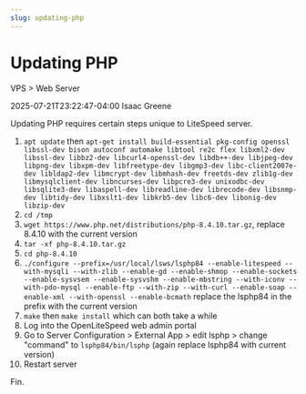 ```yaml
---
slug: updating-php
---
```

# Updating PHP
VPS > Web Server

2025-07-21T23:22:47-04:00
Isaac Greene

Updating PHP requires certain steps unique to LiteSpeed server.

1. `apt update` then `apt-get install build-essential pkg-config openssl libssl-dev bison autoconf automake libtool re2c flex libxml2-dev libssl-dev libbz2-dev libcurl4-openssl-dev libdb++-dev libjpeg-dev libpng-dev libxpm-dev libfreetype-dev libgmp3-dev libc-client2007e-dev libldap2-dev libmcrypt-dev libmhash-dev freetds-dev zlib1g-dev libmysqlclient-dev libncurses-dev libpcre3-dev unixodbc-dev libsqlite3-dev libaspell-dev libreadline-dev librecode-dev libsnmp-dev libtidy-dev libxslt1-dev libkrb5-dev libc6-dev libonig-dev libzip-dev`
2. `cd /tmp`
3. `wget https://www.php.net/distributions/php-8.4.10.tar.gz`, replace 8.4.10 with the current version
4. `tar -xf php-8.4.10.tar.gz`
5. `cd php-8.4.10`
6. `./configure --prefix=/usr/local/lsws/lsphp84 --enable-litespeed --with-mysqli --with-zlib --enable-gd --enable-shmop --enable-sockets --enable-sysvsem --enable-sysvshm --enable-mbstring --with-iconv --with-pdo-mysql --enable-ftp --with-zip --with-curl --enable-soap --enable-xml --with-openssl --enable-bcmath` replace the lsphp84 in the prefix with the current version
7. `make` then `make install` which can both take a while
8. Log into the OpenLiteSpeed web admin portal
9. Go to Server Configuration > External App > edit lsphp > change "command" to `lsphp84/bin/lsphp` (again replace lsphp84 with current version)
10. Restart server

Fin.
